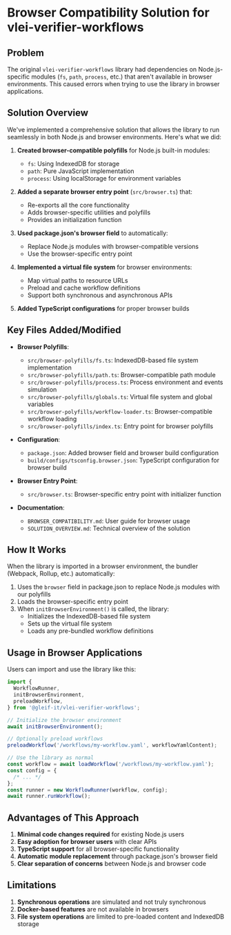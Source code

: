 # Browser Compatibility Solution for vlei-verifier-workflows

## Problem

The original `vlei-verifier-workflows` library had dependencies on Node.js-specific modules (`fs`, `path`, `process`, etc.) that aren't available in browser environments. This caused errors when trying to use the library in browser applications.

## Solution Overview

We've implemented a comprehensive solution that allows the library to run seamlessly in both Node.js and browser environments. Here's what we did:

1. **Created browser-compatible polyfills** for Node.js built-in modules:

   - `fs`: Using IndexedDB for storage
   - `path`: Pure JavaScript implementation
   - `process`: Using localStorage for environment variables

2. **Added a separate browser entry point** (`src/browser.ts`) that:

   - Re-exports all the core functionality
   - Adds browser-specific utilities and polyfills
   - Provides an initialization function

3. **Used package.json's browser field** to automatically:

   - Replace Node.js modules with browser-compatible versions
   - Use the browser-specific entry point

4. **Implemented a virtual file system** for browser environments:

   - Map virtual paths to resource URLs
   - Preload and cache workflow definitions
   - Support both synchronous and asynchronous APIs

5. **Added TypeScript configurations** for proper browser builds

## Key Files Added/Modified

- **Browser Polyfills**:

  - `src/browser-polyfills/fs.ts`: IndexedDB-based file system implementation
  - `src/browser-polyfills/path.ts`: Browser-compatible path module
  - `src/browser-polyfills/process.ts`: Process environment and events simulation
  - `src/browser-polyfills/globals.ts`: Virtual file system and global variables
  - `src/browser-polyfills/workflow-loader.ts`: Browser-compatible workflow loading
  - `src/browser-polyfills/index.ts`: Entry point for browser polyfills

- **Configuration**:

  - `package.json`: Added browser field and browser build configuration
  - `build/configs/tsconfig.browser.json`: TypeScript configuration for browser build

- **Browser Entry Point**:

  - `src/browser.ts`: Browser-specific entry point with initializer function

- **Documentation**:
  - `BROWSER_COMPATIBILITY.md`: User guide for browser usage
  - `SOLUTION_OVERVIEW.md`: Technical overview of the solution

## How It Works

When the library is imported in a browser environment, the bundler (Webpack, Rollup, etc.) automatically:

1. Uses the `browser` field in package.json to replace Node.js modules with our polyfills
2. Loads the browser-specific entry point
3. When `initBrowserEnvironment()` is called, the library:
   - Initializes the IndexedDB-based file system
   - Sets up the virtual file system
   - Loads any pre-bundled workflow definitions

## Usage in Browser Applications

Users can import and use the library like this:

```javascript
import {
  WorkflowRunner,
  initBrowserEnvironment,
  preloadWorkflow,
} from '@gleif-it/vlei-verifier-workflows';

// Initialize the browser environment
await initBrowserEnvironment();

// Optionally preload workflows
preloadWorkflow('/workflows/my-workflow.yaml', workflowYamlContent);

// Use the library as normal
const workflow = await loadWorkflow('/workflows/my-workflow.yaml');
const config = {
  /* ... */
};
const runner = new WorkflowRunner(workflow, config);
await runner.runWorkflow();
```

## Advantages of This Approach

1. **Minimal code changes required** for existing Node.js users
2. **Easy adoption for browser users** with clear APIs
3. **TypeScript support** for all browser-specific functionality
4. **Automatic module replacement** through package.json's browser field
5. **Clear separation of concerns** between Node.js and browser code

## Limitations

1. **Synchronous operations** are simulated and not truly synchronous
2. **Docker-based features** are not available in browsers
3. **File system operations** are limited to pre-loaded content and IndexedDB storage

